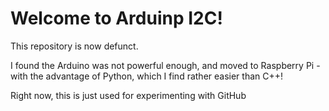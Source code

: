 # Welcome to Arduinp I2C!

This repository is now defunct.

I found the Arduino was not powerful enough, and moved to Raspberry Pi - with the advantage of Python, which I find rather easier than C++!

Right now, this is just used for experimenting with GitHub
